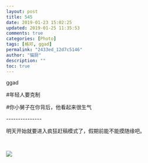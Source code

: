 ```yaml
---
layout: post
title: 545
date: 2019-01-23 15:02:25
updated: 2019-01-25 11:35:53
comments: true
categories: [Photo]
tags: [格邓, ggad]
permalink: "2433ed_12d7c5146"
author: "猫厨"
description: ""
toc: true
---
```


<p>ggad</p> 
<p>#年轻人要克制</p> 
<p>#你小舅子在你背后，他看起来很生气</p> 
<p>---------------</p> 
<p>明天开始就要进入疯狂赶稿模式了，假期前能不能摸随缘吧。</p> 
<p><br /></p>

![](/img/img_cVZNdzJtQk9JV2YyMlNyRkxZd0xRM2tUMnJRU0xEZndYZ2NKYUM5WE94NWNHZEJpanU2dU9RPT0.jpg)